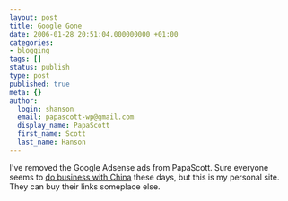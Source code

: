 ```yaml
---
layout: post
title: Google Gone
date: 2006-01-28 20:51:04.000000000 +01:00
categories:
- blogging
tags: []
status: publish
type: post
published: true
meta: {}
author:
  login: shanson
  email: papascott-wp@gmail.com
  display_name: PapaScott
  first_name: Scott
  last_name: Hanson
---
```

<p>I've removed the Google Adsense ads from PapaScott. Sure everyone seems to <a href="http://www.sourcelabs.com/blogs/ajb/2006/01/googles_doublespeak.html" title="Alex Bosworth's Weblog: Google's DoubleSpeak">do business with China</a> these days, but this is my personal site. They can buy their links someplace else.</p>
